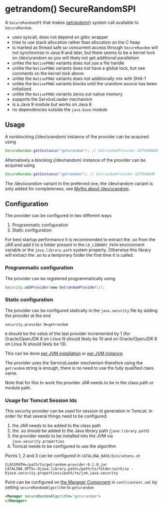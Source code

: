 # getrandom() SecureRandomSPI

A `SecureRandomSPI` that makes [getrandom()](http://man7.org/linux/man-pages/man2/getrandom.2.html) system call available to `SecureRandom`.

* uses syscall, does not depend on glibc wrapper
* tries to use stack allocation rather than allocation on the C heap
* is marked as thread safe so concurrent access through `SecureRandom` will not synchronize in Java 9 and later, but there seems to be a kernel lock on /dev/urandom so you will likely not get additional parallelism
* unlike the `NativePRNG` variants does not use a file handle
* unlike the `NativePRNG` variants does not have a global lock, but see comments on the kernel lock above
* unlike the `NativePRNG` variants does not additionally mix with SHA-1
* unlike the `NativePRNG` variants blocks until the urandom source has been initialized
* unlike the `NativePRNG` variants zeros out native memory
* supports the ServiceLoader mechanism
* is a Java 9 module but works on Java 8
* no dependencies outside the `java.base` module

## Usage

A nonblocking (/dev/urandom) instance of the provider can be acquired using

```java
SecureRandom.getInstance("geturandom"); // GetrandomProvider.GETURANDOM
```

Alternatively a blocking (/dev/random) instance of the provider can be acquired using

```java
SecureRandom.getInstance("getrandom"); // GetrandomProvider.GETRANDOM
```

The /dev/urandom variant in the preferred one, the /dev/random variant is only added for completeness, see [Myths about /dev/urandom](https://www.2uo.de/myths-about-urandom/).

## Configuration

The provider can be configured in two different ways

1. Programmatic configuration
1. Static configuration

For best startup performance it is recommended to extract the .so from the JAR and add it to a folder present in the `LD_LIBRARY_PATH` environment variable or the `java.library.path` system property. Otherwise this library will extract the .so to a temporary folder the first time it is called.

### Programmatic configuration

The provider can be registered programmatically using

```java
Security.addProvider(new GetrandomProvider());
```

### Static configuration

The provider can be configured statically in the `java.security` file by adding the provider at the end

```
security.provider.N=getrandom
```

`N` should be the value of the last provider incremented by 1 (for Oracle/OpenJDK 8 on Linux N should likely be 10 and on Oracle/OpenJDK 8 on Linux N should likely be 13).

This can be done [per JVM installation](https://docs.oracle.com/javase/9/security/howtoimplaprovider.htm#GUID-831AA25F-F702-442D-A2E4-8DA6DEA16F33) or [per JVM Instance](https://dzone.com/articles/how-override-java-security).

The provider uses the ServiceLoader mechanism therefore using the `getrandom` string is enough, there is no need to use the fully qualified class name.

Note that for this to work the provider JAR needs to be in the class path or module path.

### Usage for Tomcat Session Ids

This security provider can be used for session id generation in Tomcat. In order for that several things need to be configured:

1. the JAR needs to be added to the class path
1. the .so should be added to the Java library path (`java.library.path`)
1. the provider needs to be installed into the JVM via `java.security.properties`
1. Tomcat needs to be configured to use the algorithm

Points 1, 2 and 3 can be configured in `CATALINA_BASE/bin/setenv.sh`

```
CLASSPATH=/path/to/getrandom-provider-0.1.0.jar
CATALINA_OPTS=-Djava.library.path=/path/to/folder/with/so -Djava.security.properties=/path/to/jvm.java.security
```

Point can be configured on [the Manager Component](https://tomcat.apache.org/tomcat-8.5-doc/config/manager.html) in `conf/context.xml` by setting `secureRandomAlgorithm` to `geturandom`

```xml
<Manager secureRandomAlgorithm="geturandom">
</Manager>
```
